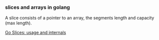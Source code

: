 ### slices and arrays in golang

A slice consists of a pointer to an array, the segments length and capacity (max
length).

[Go Slices: usage and internals](https://blog.golang.org/slices-intro)